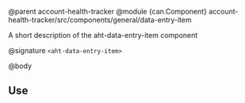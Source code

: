 @parent account-health-tracker
@module {can.Component} account-health-tracker/src/components/general/data-entry-item <aht-data-entry-item>

A short description of the aht-data-entry-item component

@signature `<aht-data-entry-item>`

@body

## Use

